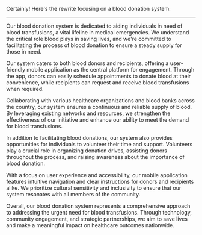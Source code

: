 Certainly! Here's the rewrite focusing on a blood donation system:

---

Our blood donation system is dedicated to aiding individuals in need of blood transfusions, a vital lifeline in medical emergencies. We understand the critical role blood plays in saving lives, and we're committed to facilitating the process of blood donation to ensure a steady supply for those in need.

Our system caters to both blood donors and recipients, offering a user-friendly mobile application as the central platform for engagement. Through the app, donors can easily schedule appointments to donate blood at their convenience, while recipients can request and receive blood transfusions when required.

Collaborating with various healthcare organizations and blood banks across the country, our system ensures a continuous and reliable supply of blood. By leveraging existing networks and resources, we strengthen the effectiveness of our initiative and enhance our ability to meet the demand for blood transfusions.

In addition to facilitating blood donations, our system also provides opportunities for individuals to volunteer their time and support. Volunteers play a crucial role in organizing donation drives, assisting donors throughout the process, and raising awareness about the importance of blood donation.

With a focus on user experience and accessibility, our mobile application features intuitive navigation and clear instructions for donors and recipients alike. We prioritize cultural sensitivity and inclusivity to ensure that our system resonates with all members of the community.

Overall, our blood donation system represents a comprehensive approach to addressing the urgent need for blood transfusions. Through technology, community engagement, and strategic partnerships, we aim to save lives and make a meaningful impact on healthcare outcomes nationwide.

